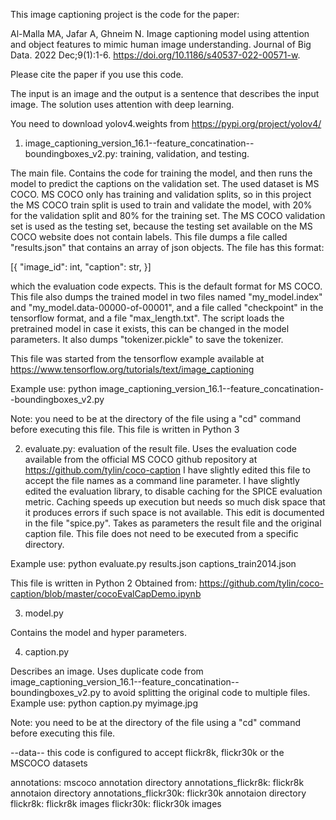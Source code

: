 This image captioning project is the code for the paper:

Al-Malla MA, Jafar A, Ghneim N. Image captioning model using attention and object features to mimic human image understanding. Journal of Big Data. 2022 Dec;9(1):1-6.
https://doi.org/10.1186/s40537-022-00571-w.

Please cite the paper if you use this code.

The input is an image and the output is a sentence that describes the input image. The solution uses attention with deep learning.

You need to download yolov4.weights from https://pypi.org/project/yolov4/

1. image_captioning_version_16.1--feature_concatination--boundingboxes_v2.py: training, validation, and testing.

The main file. Contains the code for training the model, and then runs the model to predict the captions on the validation set.
The used dataset is MS COCO. MS COCO only has training and validation splits, so in this project the MS COCO train split is used to train and validate the model, with 20% for the validation split and 80% for the training set.
The MS COCO validation set is used as the testing set, because the testing set available on the MS COCO website does not contain labels.
This file dumps a file called "results.json" that contains an array of json objects. The file has this format:

[{
"image_id": int, "caption": str,
}]

which the evaluation code expects. This is the default format for MS COCO.
This file also dumps the trained model in two files named "my_model.index" and "my_model.data-00000-of-00001", and a file called "checkpoint" in the tensorflow format, and a file "max_length.txt". The script loads the pretrained model in case it exists, this can be changed in the model parameters. It also dumps "tokenizer.pickle" to save the tokenizer.

This file was started from the tensorflow example available at https://www.tensorflow.org/tutorials/text/image_captioning

Example use:
python image_captioning_version_16.1--feature_concatination--boundingboxes_v2.py

Note: you need to be at the directory of the file using a "cd" command before executing this file. This file is written in Python 3

2. evaluate.py: evaluation of the result file. Uses the evaluation code available from the official MS COCO github repository at
https://github.com/tylin/coco-caption
I have slightly edited this file to accept the file names as a command line parameter.
I have slightly edited the evaluation library, to disable caching for the SPICE evaluation metric. Caching speeds up execution but needs so much disk space that it produces errors if such space is not available. This edit is documented in the file "spice.py".
Takes as parameters the result file and the original caption file.
This file does not need to be executed from a specific directory.

Example use:
python evaluate.py results.json captions_train2014.json

This file is written in Python 2
Obtained from: https://github.com/tylin/coco-caption/blob/master/cocoEvalCapDemo.ipynb

3. model.py

Contains the model and hyper parameters.

4. caption.py

Describes an image. Uses duplicate code from image_captioning_version_16.1--feature_concatination--boundingboxes_v2.py to avoid splitting the original code to multiple files. Example use:
python caption.py myimage.jpg

Note: you need to be at the directory of the file using a "cd" command before executing this file. 

--data--
this code is configured to accept flickr8k, flickr30k or the MSCOCO datasets

annotations: mscoco annotation directory
annotations_flickr8k: flickr8k annotaion directory
annotations_flickr30k: flickr30k annotaion directory
flickr8k: flickr8k images
flickr30k: flickr30k images
